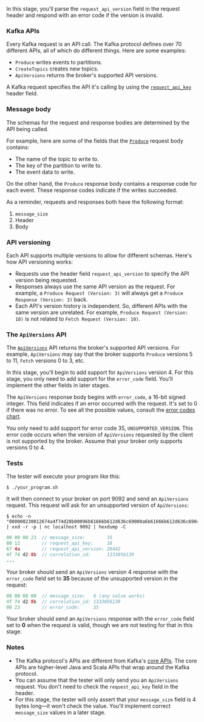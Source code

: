 In this stage, you'll parse the `request_api_version` field in the request header and respond with an error code if the version is invalid.

### Kafka APIs

Every Kafka request is an API call. The Kafka protocol defines over 70 different APIs, all of which do different things. Here are some examples:
- `Produce` writes events to partitions.
- `CreateTopics` creates new topics.
- `ApiVersions` returns the broker's supported API versions.

A Kafka request specifies the API it's calling by using the [`request_api_key`](https://kafka.apache.org/protocol.html#protocol_api_keys) header field.

### Message body

The schemas for the request and response bodies are determined by the API being called.

For example, here are some of the fields that the [`Produce`](https://kafka.apache.org/protocol.html#The_Messages_Produce) request body contains:

- The name of the topic to write to.
- The key of the partition to write to.
- The event data to write.

On the other hand, the `Produce` response body contains a response code for each event. These response codes indicate if the writes succeeded.

As a reminder, requests and responses both have the following format:

1. `message_size`
2. Header
3. Body

### API versioning

Each API supports multiple versions to allow for different schemas. Here's how API versioning works:
- Requests use the header field `request_api_version` to specify the API version being requested.
- Responses always use the same API version as the request. For example, a `Produce Request (Version: 3)` will always get a `Produce Response (Version: 3)` back.
- Each API's version history is independent. So, different APIs with the same version are unrelated. For example, `Produce Request (Version: 10)` is not related to `Fetch Request (Version: 10)`.

### The `ApiVersions` API

The [`ApiVersions`](https://kafka.apache.org/protocol.html#The_Messages_ApiVersions) API returns the broker's supported API versions. For example, `ApiVersions` may say that the broker supports `Produce` versions 5 to 11, `Fetch` versions 0 to 3, etc.

In this stage, you'll begin to add support for `ApiVersions` version 4. For this stage, you only need to add support for the `error_code` field. You'll implement the other fields in later stages.

The `ApiVersions` response body begins with `error_code`, a 16-bit signed integer. This field indicates if an error occurred with the request. It's set to 0 if there was no error. To see all the possible values, consult the [error codes chart](https://kafka.apache.org/protocol.html#protocol_error_codes).

You only need to add support for error code 35, `UNSUPPORTED_VERSION`. This error code occurs when the version of `ApiVersions` requested by the client is not supported by the broker. Assume that your broker only supports versions 0 to 4.

### Tests

The tester will execute your program like this:
```
$ ./your_program.sh
```

It will then connect to your broker on port 9092 and send an `ApiVersions` request. This request will ask for an unsupported version of `ApiVersions`:

```
$ echo -n "000000230012674a4f74d28b00096b61666b612d636c69000a6b61666b612d636c6904302e3100" | xxd -r -p | nc localhost 9092 | hexdump -C
```
```java
00 00 00 23  // message_size:        35
00 12        // request_api_key:     18
67 4a        // request_api_version: 26442
4f 74 d2 8b  // correlation_id:      1333056139
...
```

Your broker should send an `ApiVersions` version 4 response with the `error_code` field set to **35** because of the unsupported version in the request:
```java
00 00 00 00  // message_size:   0 (any value works)
4f 74 d2 8b  // correlation_id: 1333056139
00 23        // error_code:     35
```

Your broker should send an `ApiVersions` response with the `error_code` field set to **0** when the request is valid, though we are not testing for that in this stage.

### Notes

- The Kafka protocol's APIs are different from Kafka's [core APIs](https://kafka.apache.org/documentation/#intro_apis). The core APIs are higher-level Java and Scala APIs that wrap around the Kafka protocol.
- You can assume that the tester will only send you an `ApiVersions` request. You don't need to check the `request_api_key` field in the header.
- For this stage, the tester will only assert that your `message_size` field is 4 bytes long—it won't check the value. You'll implement correct `message_size` values in a later stage.
